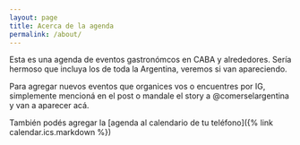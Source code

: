 ```yaml
---
layout: page
title: Acerca de la agenda
permalink: /about/
---
```


Esta es una agenda de eventos gastronómcos en CABA y alrededores. Sería hermoso que incluya los de toda la Argentina, veremos si van apareciendo.

Para agregar nuevos eventos que organices vos o encuentres por IG, simplemente mencioná en el post o mandale el story a @comerselargentina y van a aparecer acá.

También podés agregar la [agenda al calendario de tu teléfono]({% link calendar.ics.markdown  %})
